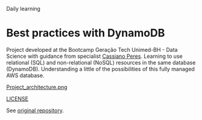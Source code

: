 Daily learning

# Best practices with DynamoDB

Project developed at the Bootcamp Geração Tech Unimed-BH - Data Science with guidance from specialist [Cassiano Peres](https://github.com/cassianobrexbit/ "Cassiano Peres").
Learning to use relational (SQL) and non-relational (NoSQL) resources in the same database (DynamoDB). Understanding a little of the possibilities of this fully managed AWS database.

[Project_architecture.png](/Project_architecture.png)

[LICENSE](/LICENSE)

See [original repository](https://github.com/cassianobrexbit/dio-live-dynamodb).
